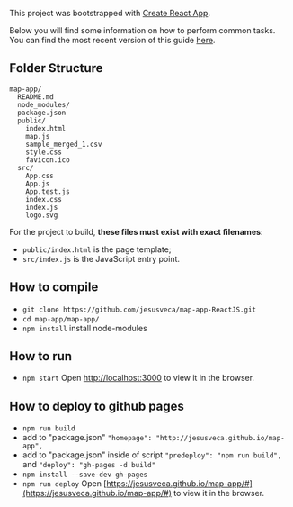 This project was bootstrapped with [Create React App](https://github.com/facebookincubator/create-react-app).

Below you will find some information on how to perform common tasks.<br>
You can find the most recent version of this guide [here](https://github.com/facebookincubator/create-react-app/blob/master/packages/react-scripts/template/README.md).

## Folder Structure

```
map-app/
  README.md
  node_modules/
  package.json
  public/
    index.html
    map.js
    sample_merged_1.csv
    style.css
    favicon.ico
  src/
    App.css
    App.js
    App.test.js
    index.css
    index.js
    logo.svg
```

For the project to build, **these files must exist with exact filenames**:

* `public/index.html` is the page template;
* `src/index.js` is the JavaScript entry point.


## How to compile
*  `git clone https://github.com/jesusveca/map-app-ReactJS.git`
*  `cd map-app/map-app/`
*  `npm install` install node-modules

## How to run
*  `npm start`
Open [http://localhost:3000](http://localhost:3000) to view it in the browser.

## How to deploy to github pages
*  `npm run build`
*  add to "package.json" `"homepage": "http://jesusveca.github.io/map-app",`
*  add to "package.json" inside of script `"predeploy": "npm run build",` and  `"deploy": "gh-pages -d build"`
*  `npm install --save-dev gh-pages`
*  `npm run deploy`
Open [https://jesusveca.github.io/map-app/#](https://jesusveca.github.io/map-app/#) to view it in the browser.
